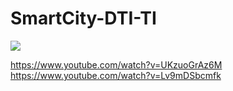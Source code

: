 # SmartCity-DTI-TI


![](https://github.com/EQS-California/SmartCity-DTI-TI/blob/main/img/smart-4168483_1920.jpg)

https://www.youtube.com/watch?v=UKzuoGrAz6M
https://www.youtube.com/watch?v=Lv9mDSbcmfk
